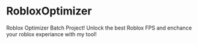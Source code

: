 # RobloxOptimizer
Roblox Optimizer Batch Project! Unlock the best Roblox FPS and enchance your roblox experiance with my tool!
